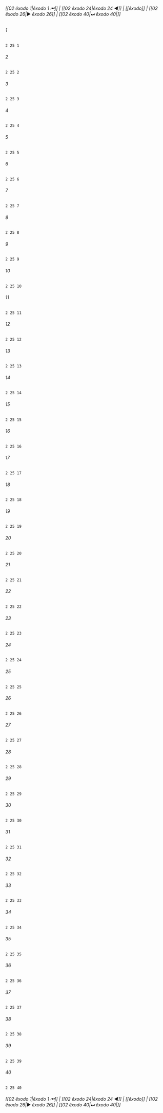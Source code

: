 
###### [[02 êxodo 1|êxodo 1 ⏮]] | [[02 êxodo 24|êxodo 24 ◀]] | [[êxodo]] | [[02 êxodo 26|▶ êxodo 26]] | [[02 êxodo 40|⏭ êxodo 40|]]

###### 1
``` verse
2 25 1 
```
###### 2
``` verse
2 25 2 
```
###### 3
``` verse
2 25 3 
```
###### 4
``` verse
2 25 4 
```
###### 5
``` verse
2 25 5 
```
###### 6
``` verse
2 25 6 
```
###### 7
``` verse
2 25 7 
```
###### 8
``` verse
2 25 8 
```
###### 9
``` verse
2 25 9 
```
###### 10
``` verse
2 25 10 
```
###### 11
``` verse
2 25 11 
```
###### 12
``` verse
2 25 12 
```
###### 13
``` verse
2 25 13 
```
###### 14
``` verse
2 25 14 
```
###### 15
``` verse
2 25 15 
```
###### 16
``` verse
2 25 16 
```
###### 17
``` verse
2 25 17 
```
###### 18
``` verse
2 25 18 
```
###### 19
``` verse
2 25 19 
```
###### 20
``` verse
2 25 20 
```
###### 21
``` verse
2 25 21 
```
###### 22
``` verse
2 25 22 
```
###### 23
``` verse
2 25 23 
```
###### 24
``` verse
2 25 24 
```
###### 25
``` verse
2 25 25 
```
###### 26
``` verse
2 25 26 
```
###### 27
``` verse
2 25 27 
```
###### 28
``` verse
2 25 28 
```
###### 29
``` verse
2 25 29 
```
###### 30
``` verse
2 25 30 
```
###### 31
``` verse
2 25 31 
```
###### 32
``` verse
2 25 32 
```
###### 33
``` verse
2 25 33 
```
###### 34
``` verse
2 25 34 
```
###### 35
``` verse
2 25 35 
```
###### 36
``` verse
2 25 36 
```
###### 37
``` verse
2 25 37 
```
###### 38
``` verse
2 25 38 
```
###### 39
``` verse
2 25 39 
```
###### 40
``` verse
2 25 40 
```

###### [[02 êxodo 1|êxodo 1 ⏮]] | [[02 êxodo 24|êxodo 24 ◀]] | [[êxodo]] | [[02 êxodo 26|▶ êxodo 26]] | [[02 êxodo 40|⏭ êxodo 40|]]

